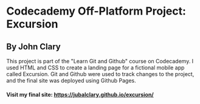 # Codecademy Off-Platform Project: Excursion
## By John Clary

This project is part of the "Learn Git and Github" course on Codecademy. I used HTML and CSS to create a landing page for a fictional mobile app called Excursion. Git and Github were used to track changes to the project, and the final site was deployed using Github Pages.

#### Visit my final site: https://jubalclary.github.io/excursion/
